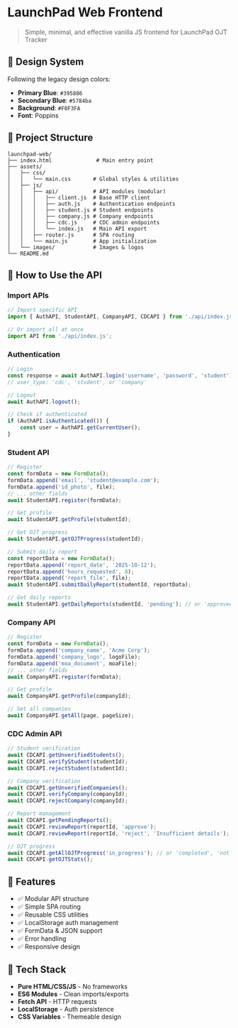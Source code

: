 # LaunchPad Web Frontend

> Simple, minimal, and effective vanilla JS frontend for LaunchPad OJT Tracker

## 🎨 Design System

Following the legacy design colors:
- **Primary Blue**: `#395886`
- **Secondary Blue**: `#5784ba`
- **Background**: `#F0F3FA`
- **Font**: Poppins

## 📁 Project Structure

```
launchpad-web/
├── index.html              # Main entry point
├── assets/
│   ├── css/
│   │   └── main.css       # Global styles & utilities
│   ├── js/
│   │   ├── api/           # API modules (modular)
│   │   │   ├── client.js  # Base HTTP client
│   │   │   ├── auth.js    # Authentication endpoints
│   │   │   ├── student.js # Student endpoints
│   │   │   ├── company.js # Company endpoints
│   │   │   ├── cdc.js     # CDC admin endpoints
│   │   │   └── index.js   # Main API export
│   │   ├── router.js      # SPA routing
│   │   └── main.js        # App initialization
│   └── images/            # Images & logos
└── README.md
```

## 🚀 How to Use the API

### Import APIs

```javascript
// Import specific API
import { AuthAPI, StudentAPI, CompanyAPI, CDCAPI } from './api/index.js';

// Or import all at once
import API from './api/index.js';
```

### Authentication

```javascript
// Login
const response = await AuthAPI.login('username', 'password', 'student');
// user_type: 'cdc', 'student', or 'company'

// Logout
await AuthAPI.logout();

// Check if authenticated
if (AuthAPI.isAuthenticated()) {
    const user = AuthAPI.getCurrentUser();
}
```

### Student API

```javascript
// Register
const formData = new FormData();
formData.append('email', 'student@example.com');
formData.append('id_photo', file);
// ... other fields
await StudentAPI.register(formData);

// Get profile
await StudentAPI.getProfile(studentId);

// Get OJT progress
await StudentAPI.getOJTProgress(studentId);

// Submit daily report
const reportData = new FormData();
reportData.append('report_date', '2025-10-12');
reportData.append('hours_requested', 8);
reportData.append('report_file', file);
await StudentAPI.submitDailyReport(studentId, reportData);

// Get daily reports
await StudentAPI.getDailyReports(studentId, 'pending'); // or 'approved', 'rejected', null
```

### Company API

```javascript
// Register
const formData = new FormData();
formData.append('company_name', 'Acme Corp');
formData.append('company_logo', logoFile);
formData.append('moa_document', moaFile);
// ... other fields
await CompanyAPI.register(formData);

// Get profile
await CompanyAPI.getProfile(companyId);

// Get all companies
await CompanyAPI.getAll(page, pageSize);
```

### CDC Admin API

```javascript
// Student verification
await CDCAPI.getUnverifiedStudents();
await CDCAPI.verifyStudent(studentId);
await CDCAPI.rejectStudent(studentId);

// Company verification
await CDCAPI.getUnverifiedCompanies();
await CDCAPI.verifyCompany(companyId);
await CDCAPI.rejectCompany(companyId);

// Report management
await CDCAPI.getPendingReports();
await CDCAPI.reviewReport(reportId, 'approve');
await CDCAPI.reviewReport(reportId, 'reject', 'Insufficient details');

// OJT progress
await CDCAPI.getAllOJTProgress('in_progress'); // or 'completed', 'not_started', null
await CDCAPI.getOJTStats();
```

## 🎯 Features

- ✅ Modular API structure
- ✅ Simple SPA routing
- ✅ Reusable CSS utilities
- ✅ LocalStorage auth management
- ✅ FormData & JSON support
- ✅ Error handling
- ✅ Responsive design

## 🔧 Tech Stack

- **Pure HTML/CSS/JS** - No frameworks
- **ES6 Modules** - Clean imports/exports
- **Fetch API** - HTTP requests
- **LocalStorage** - Auth persistence
- **CSS Variables** - Themeable design

